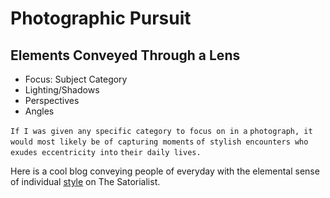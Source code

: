 

# Photographic Pursuit
## Elements Conveyed Through a Lens

* Focus: Subject Category
* Lighting/Shadows
* Perspectives
* Angles

`If I was given any specific category to focus on in a` `photograph, it would most likely be of capturing moments` `of stylish encounters who exudes eccentricity into` `their daily lives.`  

Here is a cool blog conveying people of everyday with the elemental sense of individual [style](http://www.thesartorialist.com/) on The Satorialist.
